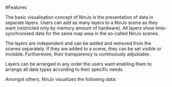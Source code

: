 #Features

The basic visualisation concept of NinJo is the presentation of data in separate layers. Users can add as many layers to a NinJo scene as they want (restricted only by memory amount of hardware). All layers show time-synchronised data for the same map area in the so-called NinJo scenes.

The layers are independent and can be added and removed from the scenes separately. If they are added to a scene, they can be set visible or invisible. Furthermore, their transparency is continuously adjustable.  

Layers can be arranged in any order the users want enabling them to arrange all data types according to their specific needs.

Amongst others, NinJo visualizes the following data:
